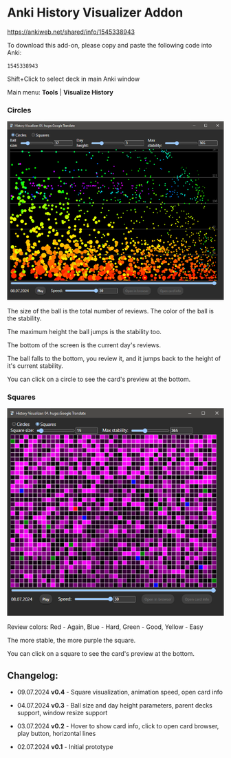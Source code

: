 # Anki History Visualizer Addon

https://ankiweb.net/shared/info/1545338943

To download this add-on, please copy and paste the following code into Anki:

    1545338943

Shift+Click to select deck in main Anki window

Main menu: **Tools** | **Visualize History**

### Circles

![Screenshot 1](docs/circles.png?raw=true)

The size of the ball is the total number of reviews. The color of the ball is the stability.

The maximum height the ball jumps is the stability too.

The bottom of the screen is the current day's reviews.

The ball falls to the bottom, you review it, and it jumps back to the height of it's current stability.

You can click on a circle to see the card's preview at the bottom.

### Squares

![Screenshot 2](docs/squares.png?raw=true)

Review colors: Red - Again, Blue - Hard, Green - Good, Yellow - Easy

The more stable, the more purple the square.

You can click on a square to see the card's preview at the bottom.

## Changelog:

- 09.07.2024 **v0.4** - Square visualization, animation speed, open card info

- 04.07.2024 **v0.3** - Ball size and day height parameters, parent decks support, window resize support

- 03.07.2024 **v0.2** - Hover to show card info, click to open card browser, play button, horizontal lines

- 02.07.2024 **v0.1** - Initial prototype
